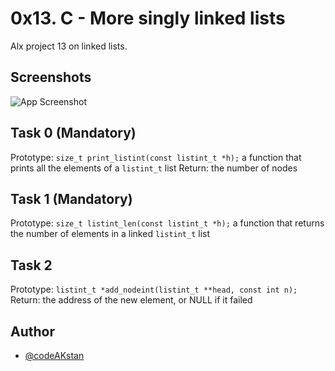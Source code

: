 
# 0x13. C - More singly linked lists
Alx project 13 on linked lists.


## Screenshots

![App Screenshot](https://media.geeksforgeeks.org/wp-content/uploads/20220816144425/LLdrawio.png)


## Task 0 (Mandatory)

Prototype: `size_t print_listint(const listint_t *h);`
a function that prints all the elements of a `listint_t` list
Return: the number of nodes
## Task 1 (Mandatory)
Prototype: `size_t listint_len(const listint_t *h);`
a function that returns the number of elements in a linked `listint_t` list
## Task 2
Prototype: `listint_t *add_nodeint(listint_t **head, const int n);`
Return: the address of the new element, or NULL if it failed
## Author

- [@codeAKstan](https://github.com/codeAKstan)

